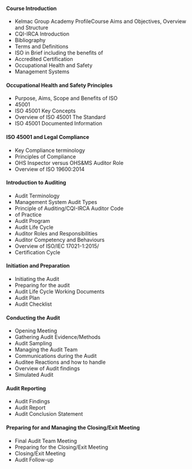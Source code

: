 #### Course Introduction

- Kelmac Group Academy ProfileCourse Aims and Objectives, Overview and Structure
- CQI-IRCA Introduction
- Bibliography
- Terms and Definitions
- ISO in Brief including the benefits of
- Accredited Certification
- Occupational Health and Safety
- Management Systems

#### Occupational Health and Safety Principles

- Purpose, Aims, Scope and Benefits of ISO
- 45001
- ISO 45001 Key Concepts
- Overview of ISO 45001 The Standard
- ISO 45001 Documented Information

#### ISO 45001 and Legal Compliance

- Key Compliance terminology
- Principles of Compliance
- OHS Inspector versus OHS&MS Auditor Role
- Overview of ISO 19600:2014

#### Introduction to Auditing

- Audit Terminology
- Management System Audit Types
- Principle of Auditing/CQI-IRCA Auditor Code
- of Practice
- Audit Program
- Audit Life Cycle
- Auditor Roles and Responsibilities
- Auditor Competency and Behaviours
- Overview of ISO/IEC 17021-1:2015/
- Certification Cycle

#### Initiation and Preparation

- Initiating the Audit
- Preparing for the audit
- Audit Life Cycle Working Documents
- Audit Plan
- Audit Checklist

#### Conducting the Audit

- Opening Meeting
- Gathering Audit Evidence/Methods
- Audit Sampling
- Managing the Audit Team
- Communications during the Audit
- Auditee Reactions and how to handle
- Overview of Audit findings
- Simulated Audit

#### Audit Reporting

- Audit Findings
- Audit Report
- Audit Conclusion Statement

#### Preparing for and Managing the Closing/Exit Meeting

- Final Audit Team Meeting
- Preparing for the Closing/Exit Meeting
- Closing/Exit Meeting
- Audit Follow-up
